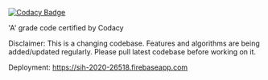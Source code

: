 [![Codacy Badge](https://api.codacy.com/project/badge/Grade/9360e7f3739c49839511e37f889a2804)](https://www.codacy.com/manual/shubhamiitbhu/SIH2020?utm_source=github.com&amp;utm_medium=referral&amp;utm_content=shubhamiitbhu/SIH2020&amp;utm_campaign=Badge_Grade)

'A' grade code certified by Codacy

Disclaimer: This is a changing codebase.
Features and algorithms are being added/updated regularly.
Please pull latest codebase before working on it.

Deployment: https://sih-2020-26518.firebaseapp.com

